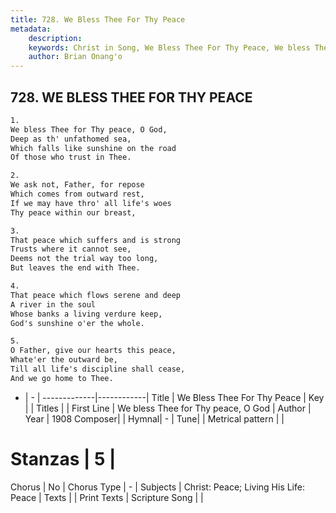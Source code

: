 ```yaml
---
title: 728. We Bless Thee For Thy Peace
metadata:
    description: 
    keywords: Christ in Song, We Bless Thee For Thy Peace, We bless Thee for Thy peace, O God, 
    author: Brian Onang'o
---
```



## 728. WE BLESS THEE FOR THY PEACE

```txt
1.
We bless Thee for Thy peace, O God,
Deep as th' unfathomed sea,
Which falls like sunshine on the road
Of those who trust in Thee.

2.
We ask not, Father, for repose
Which comes from outward rest,
If we may have thro' all life's woes
Thy peace within our breast,

3.
That peace which suffers and is strong
Trusts where it cannot see,
Deems not the trial way too long,
But leaves the end with Thee.

4.
That peace which flows serene and deep
A river in the soul
Whose banks a living verdure keep,
God's sunshine o'er the whole.

5.
O Father, give our hearts this peace,
Whate'er the outward be,
Till all life's discipline shall cease,
And we go home to Thee.
```

- |   -  |
-------------|------------|
Title | We Bless Thee For Thy Peace |
Key |  |
Titles |  |
First Line | We bless Thee for Thy peace, O God |
Author | 
Year | 1908
Composer|  |
Hymnal|  - |
Tune|  |
Metrical pattern | |
# Stanzas | 5 |
Chorus | No |
Chorus Type | - |
Subjects | Christ: Peace; Living His Life: Peace |
Texts |  |
Print Texts | 
Scripture Song |  |
  
